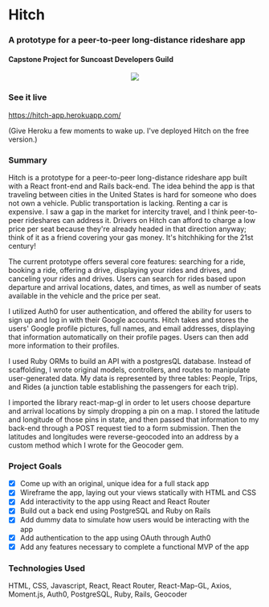 # Hitch

### A prototype for a peer-to-peer long-distance rideshare app

#### Capstone Project for Suncoast Developers Guild

<p align="center">
<img src="./client/src/images/hitch-gif.gif">
</p>

### See it live

https://hitch-app.herokuapp.com/

(Give Heroku a few moments to wake up. I've deployed Hitch on the free version.)

### Summary

Hitch is a prototype for a peer-to-peer long-distance rideshare app built with a React front-end and Rails back-end. The idea behind the app is that traveling between cities in the United States is hard for someone who does not own a vehicle. Public transportation is lacking. Renting a car is expensive. I saw a gap in the market for intercity travel, and I think peer-to-peer rideshares can address it. Drivers on Hitch can afford to charge a low price per seat because they're already headed in that direction anyway; think of it as a friend covering your gas money. It's hitchhiking for the 21st century!

The current prototype offers several core features: searching for a ride, booking a ride, offering a drive, displaying your rides and drives, and canceling your rides and drives. Users can search for rides based upon departure and arrival locations, dates, and times, as well as number of seats available in the vehicle and the price per seat.

I utilized Auth0 for user authentication, and offered the ability for users to sign up and log in with their Google accounts. Hitch takes and stores the users' Google profile pictures, full names, and email addresses, displaying that information automatically on their profile pages. Users can then add more information to their profiles.

I used Ruby ORMs to build an API with a postgresQL database. Instead of scaffolding, I wrote original models, controllers, and routes to manipulate user-generated data. My data is represented by three tables: People, Trips, and Rides (a junction table establishing the passengers for each trip).

I imported the library react-map-gl in order to let users choose departure and arrival locations by simply dropping a pin on a map. I stored the latitude and longitude of those pins in state, and then passed that information to my back-end through a POST request tied to a form submission. Then the latitudes and longitudes were reverse-geocoded into an address by a custom method which I wrote for the Geocoder gem.

### Project Goals

- [x] Come up with an original, unique idea for a full stack app
- [x] Wireframe the app, laying out your views statically with HTML and CSS
- [x] Add interactivity to the app using React and React Router
- [x] Build out a back end using PostgreSQL and Ruby on Rails
- [x] Add dummy data to simulate how users would be interacting with the app
- [x] Add authentication to the app using OAuth through Auth0
- [x] Add any features necessary to complete a functional MVP of the app

### Technologies Used

HTML, CSS, Javascript, React, React Router, React-Map-GL, Axios, Moment.js, Auth0, PostgreSQL, Ruby, Rails, Geocoder
